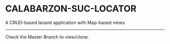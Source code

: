 # CALABARZON-SUC-LOCATOR
A CRUD-based laravel application with Map-based views


-------
Check the Master Branch to view/clone.
